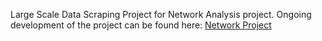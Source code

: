 Large Scale Data Scraping Project for Network Analysis project. Ongoing development of the project can be found here:
<a href="http://theochem.com.s3-website.us-east-2.amazonaws.com/researchers_page/researcher_page.html"> Network Project</a>